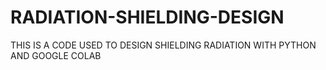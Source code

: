 # RADIATION-SHIELDING-DESIGN
THIS IS A CODE USED TO DESIGN SHIELDING RADIATION WITH PYTHON AND GOOGLE COLAB
